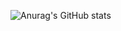 ![Anurag's GitHub stats](https://github-readme-stats.vercel.app/api?username=Hwirin-Kim&show_icons=true&theme=tokyonight)

